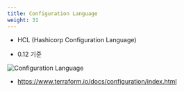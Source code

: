 ```yaml
---
title: Configuration Language
weight: 31
---
```


* HCL (Hashicorp Configuration Language)

* 0.12 기준

![Configuration Language](../../terraform/images/configuration.png)

* https://www.terraform.io/docs/configuration/index.html

